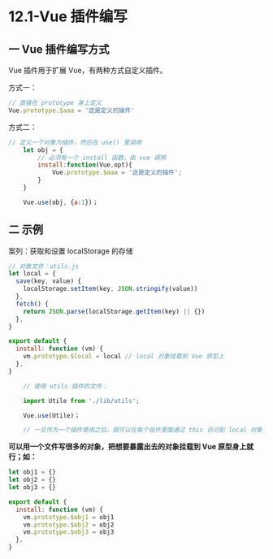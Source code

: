 # 12.1-Vue 插件编写

## 一 Vue 插件编写方式

Vue 插件用于扩展 Vue，有两种方式自定义插件。

方式一：

```js
// 直接在 prototype 身上定义
Vue.prototype.$aaa = '这是定义的插件'
```

方式二：

```js
// 定义一个对象为插件，然后在 use() 里调用
    let obj = {
        // 必须有一个 install 函数，由 vue 调用
        install:function(Vue,opt){
            Vue.prototype.$aaa = '这是定义的插件';
        }
    }

    Vue.use(obj, {a:1})；
```

## 二 示例

案列：获取和设置 localStorage 的存储

```js
// 对象文件：utils.js
let local = {
  save(key, value) {
    localStorage.setItem(key, JSON.stringify(value))
  },
  fetch() {
    return JSON.parse(localStorage.getItem(key) || {})
  },
}

export default {
  install: function (vm) {
    vm.prototype.$local = local // local 对象挂载到 Vue 原型上
  },
}
```

```js
    // 使用 utils 插件的文件：

    import Utile from './lib/utils';

    Vue.use(Utile)；

    // 一旦作为一个插件使用之后，就可以在每个组件里面通过 this 访问到 local 对象了
```

**可以用一个文件写很多的对象，把想要暴露出去的对象挂载到 Vue 原型身上就行；如：**

```js
let obj1 = {}
let obj2 = {}
let obj3 = {}

export default {
  install: function (vm) {
    vm.prototype.$obj1 = obj1
    vm.prototype.$obj2 = obj2
    vm.prototype.$obj3 = obj3
  },
}
```
